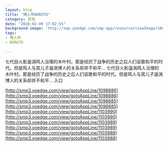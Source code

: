 ```yaml
---
layout: blog
title: "博人传BORUTO"
category: 其他
date: "2018-02-09 17:02:55"
background-image: 'http://smp.yoedge.com/smp-app/resource/viewImage/1002045appline.png'
tags:
- 博人传
- BORUTO

---
```

七代目火影漩涡鸣人治理的木叶村。那是经历了战争的历史之后人们讴歌和平的时代。但是鸣人与其儿子漩涡博人的关系却并不和平…
七代目火影漩涡鸣人治理的木叶村。那是经历了战争的历史之后人们讴歌和平的时代。但是鸣人与其儿子漩涡博人的关系却并不和平…
入口

[http://smp3.yoedge.com/view/gotoAppLine/1098886](http://smp3.yoedge.com/view/gotoAppLine/1098886)
[http://smp3.yoedge.com/view/gotoAppLine/1098885](http://smp3.yoedge.com/view/gotoAppLine/1098885)
[http://smp3.yoedge.com/view/gotoAppLine/1103990](http://smp3.yoedge.com/view/gotoAppLine/1103990)
[http://smp3.yoedge.com/view/gotoAppLine/1103989](http://smp3.yoedge.com/view/gotoAppLine/1103989)
[http://smp3.yoedge.com/view/gotoAppLine/1103988](http://smp3.yoedge.com/view/gotoAppLine/1103988)

        
